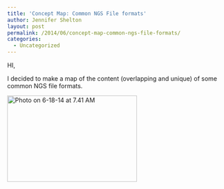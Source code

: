 ```yaml
---
title: 'Concept Map: Common NGS File formats'
author: Jennifer Shelton
layout: post
permalink: /2014/06/concept-map-common-ngs-file-formats/
categories:
  - Uncategorized
---
```

HI,

I decided to make a map of the content (overlapping and unique) of some common NGS file formats.

[<img class="alignnone size-medium wp-image-7780" alt="Photo on 6-18-14 at 7.41 AM" src="http://teaching.software-carpentry.org/wp-content/uploads/2014/06/Photo-on-6-18-14-at-7.41-AM-300x200.jpg" width="300" height="200" />][1]

 [1]: http://teaching.software-carpentry.org/wp-content/uploads/2014/06/Photo-on-6-18-14-at-7.41-AM.jpg